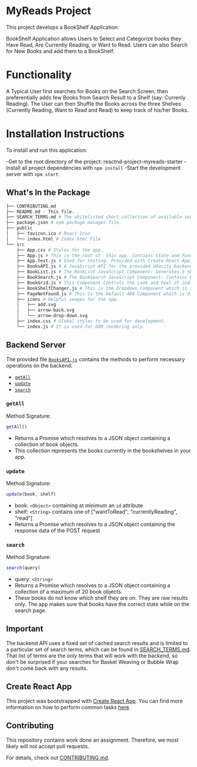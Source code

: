 # MyReads Project

This project develops a BookShelf Application:

BookShelf Application allows Users to Select and Categorize books they Have Read, Are Currently Reading, or Want to Read.
Users can also Search for New Books and add them to a BookShelf.

# Functionality
A Typical User first searches for Books on the Search Screen, then preferentially adds few Books from Search Result to a
Shelf (say: Currenly Reading). The User can then Shuffle the Books across the three Shelves (Currently Reading, Want to Read and Read)
to keep track of his/her Books.

# Installation Instructions
To install and run this application:

-Get to the root directory of the project: reactnd-project-myreads-starter
-Install all project dependencies with `npm install`
-Start the development server with `npm start`

## What's In the Package
```bash
├── CONTRIBUTING.md
├── README.md - This file.
├── SEARCH_TERMS.md # The whitelisted short collection of available search terms for you to use with your app.
├── package.json # npm package manager file.
├── public
│   ├── favicon.ico # React Icon
│   └── index.html # Index html File
└── src
    ├── App.css # Styles for the app.
    ├── App.js # This is the root of  this app. Contains State and Functions for BookShelf Navigation.
    ├── App.test.js # Used for testing. Provided with Create React App.
    ├── BooksAPI.js # A JavaScript API for the provided Udacity backend. Instructions for accessing the methods are provided below.
    ├── BookList.js # The BookList JavaScript Component: Generates 3 Shelves (Currently Reading, Want to Read and Read) and Places Books in them.
    ├── BookSearch.js # The BookSearch JavaScript Component: Contains Logic for Searching Books from BooksAPI.
    ├── BookGrid.js # This Component Controls the Look and Feel of individual Books rendered with Cover Image, Authors and Title values.
    ├── BookShelfChanger.js # This is the Dropdown Component which is accessible from Books Grid and is used to shuffle Books across Shelves.
    ├── PageNotFound.js # This is the Default 404 Component which is displayed if user enters a wrong URL for this Application.
    ├── icons # Helpful images for the app.
    │   ├── add.svg
    │   ├── arrow-back.svg
    │   └── arrow-drop-down.svg
    ├── index.css # Global styles to be used for development.
    └── index.js # It is used for DOM rendering only.
```

## Backend Server

The provided file [`BooksAPI.js`](src/BooksAPI.js) contains the methods to perform necessary operations on the backend:

* [`getAll`](#getall)
* [`update`](#update)
* [`search`](#search)

### `getAll`

Method Signature:

```js
getAll()
```

* Returns a Promise which resolves to a JSON object containing a collection of book objects.
* This collection represents the books currently in the bookshelves in your app.

### `update`

Method Signature:

```js
update(book, shelf)
```

* book: `<Object>` containing at minimum an `id` attribute
* shelf: `<String>` contains one of ["wantToRead", "currentlyReading", "read"]
* Returns a Promise which resolves to a JSON object containing the response data of the POST request

### `search`

Method Signature:

```js
search(query)
```

* query: `<String>`
* Returns a Promise which resolves to a JSON object containing a collection of a maximum of 20 book objects.
* These books do not know which shelf they are on. They are raw results only. The app makes sure that books have the correct state while on the search page.

## Important
The backend API uses a fixed set of cached search results and is limited to a particular set of search terms, which can be found in [SEARCH_TERMS.md](SEARCH_TERMS.md). That list of terms are the _only_ terms that will work with the backend, so don't be surprised if your searches for Basket Weaving or Bubble Wrap don't come back with any results.

## Create React App

This project was bootstrapped with [Create React App](https://github.com/facebookincubator/create-react-app). You can find more information on how to perform common tasks [here](https://github.com/facebookincubator/create-react-app/blob/master/packages/react-scripts/template/README.md).

## Contributing

This repository contains  work done an assignment. Therefore, we most likely will not accept pull requests.

For details, check out [CONTRIBUTING.md](CONTRIBUTING.md).
